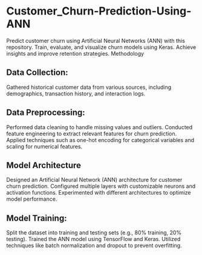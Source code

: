 # Customer_Churn-Prediction-Using-ANN

Predict customer churn using Artificial Neural Networks (ANN) with this repository. Train, evaluate, and visualize churn models using  Keras. Achieve insights and improve retention strategies.
Methodology
## Data Collection:

Gathered historical customer data from various sources, including demographics, transaction history, and interaction logs.

## Data Preprocessing:

Performed data cleaning to handle missing values and outliers.
Conducted feature engineering to extract relevant features for churn prediction.
Applied techniques such as one-hot encoding for categorical variables and scaling for numerical features.

## Model Architecture

Designed an Artificial Neural Network (ANN) architecture for customer churn prediction.
Configured multiple layers with customizable neurons and activation functions.
Experimented with different architectures to optimize model performance.
## Model Training:
Split the dataset into training and testing sets (e.g., 80% training, 20% testing).
Trained the ANN model using TensorFlow and Keras.
Utilized techniques like batch normalization and dropout to prevent overfitting.
